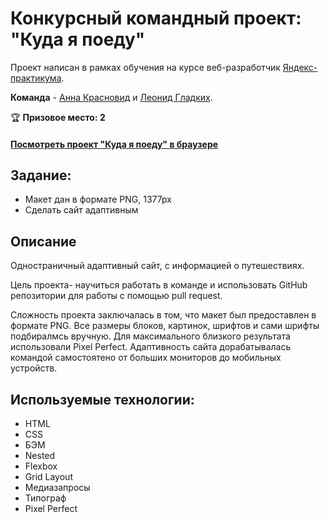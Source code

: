 # Конкурсный командный проект: "Куда я поеду" 
Проект написан в рамках обучения на курсе веб-разработчик [Яндекс-практикума](https://practicum.yandex.ru/profile/web/).  

**Командa** - [Анна Красновид](https://github.com/AnnaKrasnovid) и [Леонид Гладких](https://github.com/Leo-Gladkikh-2020).  
	
&#127942; **Призовое место: 2**

#### [Посмотреть проект "Куда я поеду" в браузере](https://leo-gladkikh-2020.github.io/where-will-i-go/index.html)

## Задание:
* Макет дан в формате PNG, 1377px
* Сделать сайт адаптивным 

## Описание
Одностраничный адаптивный сайт, с информацией о путешествиях.  

Цель проекта- научиться работать в команде и использовать GitHub репозитории для работы с помощью pull request.  

Сложность проекта заключалась в том, что макет был предоставлен в формате PNG. Все размеры блоков, картинок, шрифтов и сами шрифты подбиралмсь вручную. Для максимального близкого результата использовали Pixel Perfect. Адаптивность сайта дорабатывалась командой самостоятено от больших мониторов до мобильных устройств.

## Используемые технологии:
* HTML
* CSS
* БЭМ
* Nested
* Flexbox
* Grid Layout
* Медиазапросы
* Типограф
* Pixel Perfect






